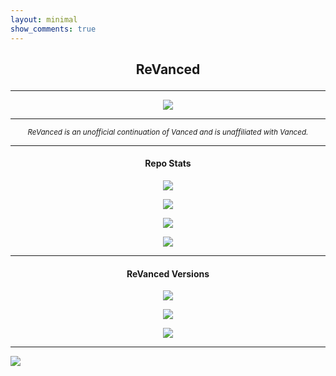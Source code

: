 ```yaml
---
layout: minimal
show_comments: true
---
```


<h2> <p align="center"> ReVanced </p> </h2>

---

<p align="center">
<a href="https://revanced.app">
<img src="https://is.gd/P0bMUn">
</a>
</p>

---

<p align="center"> <sub> <i>
ReVanced is an unofficial continuation of Vanced and is unaffiliated with Vanced.
</i> </sub> </p>

---

<h4> <p align="center"> Repo Stats </p> </h4>

<p align="center">
<a href="https://is.gd/7Guzoq">
<img src="https://is.gd/weYlY7">
</a>
</p>

<p align="center">
<a href="https://is.gd/jYA7BY">
<img src="https://is.gd/t8sJ4B">
</a>
</p>

<p align="center">
<a href="https://is.gd/3eJ6uZ">
<img src="https://is.gd/ZPKoXy">
</a>
</p>

<p align="center">
<img src="https://is.gd/tKLD8V">
</p>

---

<h4> <p align="center"> ReVanced Versions </p> </h4>

<p align="center">
<a href="https://is.gd/XrXuYH">
<img src="https://is.gd/L7bJU4">
</a>
</p>

<p align="center">
<a href="https://is.gd/qPVWKP">
<img src="https://is.gd/aStrQS">
</a>
</p>

<p align="center">
<a href="https://is.gd/QGEbzP">
<img src="https://is.gd/p9FBUQ">
</a>
</p>

---

![](https://is.gd/uVvIMS)
